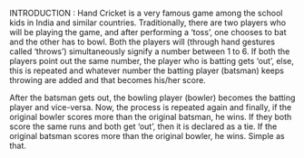 INTRODUCTION :
Hand Cricket is a very famous game among the school kids in India and similar countries. Traditionally, there are two players who will be playing the game, and after performing a ‘toss’, one chooses to bat and the other has to bowl. Both the players will (through hand gestures called ‘throws’) simultaneously signify a number between 1 to 6. If both the players point out the same number, the player who is batting gets ‘out’, else, this is repeated and whatever number the batting player (batsman) keeps throwing are added and that becomes his/her score.

After the batsman gets out, the bowling player (bowler) becomes the batting player and vice-versa. Now, the process is repeated again and finally, if the original bowler scores more than the original batsman, he wins. If they both score the same runs and both get ‘out’, then it is declared as a tie. If the original batsman scores more than the original bowler, he wins. Simple as that.
